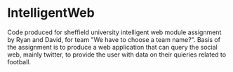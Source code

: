 # IntelligentWeb
Code produced for sheffield university intelligent web module assignment by Ryan and David, 
for team "We have to choose a team name?".
Basis of the assignment is to produce a web application that can query the social web, mainly twitter, 
to provide the user with data on their quieries related to football.


